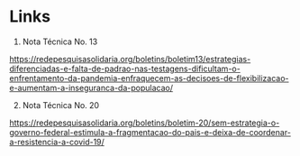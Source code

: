 # Links

1. Nota Técnica No. 13

https://redepesquisasolidaria.org/boletins/boletim13/estrategias-diferenciadas-e-falta-de-padrao-nas-testagens-dificultam-o-enfrentamento-da-pandemia-enfraquecem-as-decisoes-de-flexibilizacao-e-aumentam-a-inseguranca-da-populacao/

2. Nota Técnica No. 20

https://redepesquisasolidaria.org/boletins/boletim-20/sem-estrategia-o-governo-federal-estimula-a-fragmentacao-do-pais-e-deixa-de-coordenar-a-resistencia-a-covid-19/

